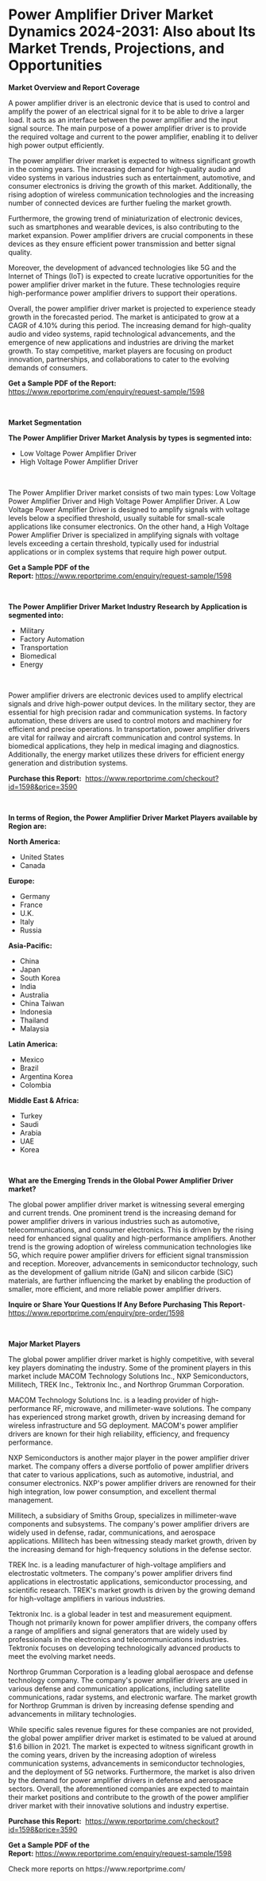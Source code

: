 <p><h1>Power Amplifier Driver Market Dynamics 2024-2031: Also about Its Market Trends, Projections, and Opportunities</h1></p><p><strong>Market Overview and Report Coverage</strong></p>
<p><p>A power amplifier driver is an electronic device that is used to control and amplify the power of an electrical signal for it to be able to drive a larger load. It acts as an interface between the power amplifier and the input signal source. The main purpose of a power amplifier driver is to provide the required voltage and current to the power amplifier, enabling it to deliver high power output efficiently.</p><p>The power amplifier driver market is expected to witness significant growth in the coming years. The increasing demand for high-quality audio and video systems in various industries such as entertainment, automotive, and consumer electronics is driving the growth of this market. Additionally, the rising adoption of wireless communication technologies and the increasing number of connected devices are further fueling the market growth.</p><p>Furthermore, the growing trend of miniaturization of electronic devices, such as smartphones and wearable devices, is also contributing to the market expansion. Power amplifier drivers are crucial components in these devices as they ensure efficient power transmission and better signal quality.</p><p>Moreover, the development of advanced technologies like 5G and the Internet of Things (IoT) is expected to create lucrative opportunities for the power amplifier driver market in the future. These technologies require high-performance power amplifier drivers to support their operations.</p><p>Overall, the power amplifier driver market is projected to experience steady growth in the forecasted period. The market is anticipated to grow at a CAGR of 4.10% during this period. The increasing demand for high-quality audio and video systems, rapid technological advancements, and the emergence of new applications and industries are driving the market growth. To stay competitive, market players are focusing on product innovation, partnerships, and collaborations to cater to the evolving demands of consumers.</p></p>
<p><strong>Get a Sample PDF of the Report:</strong> <a href="https://www.reportprime.com/enquiry/request-sample/1598">https://www.reportprime.com/enquiry/request-sample/1598</a></p>
<p>&nbsp;</p>
<p><strong>Market Segmentation</strong></p>
<p><strong>The Power Amplifier Driver Market Analysis by types is segmented into:</strong></p>
<p><ul><li>Low Voltage Power Amplifier Driver</li><li>High Voltage Power Amplifier Driver</li></ul></p>
<p>&nbsp;</p>
<p><p>The Power Amplifier Driver market consists of two main types: Low Voltage Power Amplifier Driver and High Voltage Power Amplifier Driver. A Low Voltage Power Amplifier Driver is designed to amplify signals with voltage levels below a specified threshold, usually suitable for small-scale applications like consumer electronics. On the other hand, a High Voltage Power Amplifier Driver is specialized in amplifying signals with voltage levels exceeding a certain threshold, typically used for industrial applications or in complex systems that require high power output.</p></p>
<p><strong>Get a Sample PDF of the Report:</strong>&nbsp;<a href="https://www.reportprime.com/enquiry/request-sample/1598">https://www.reportprime.com/enquiry/request-sample/1598</a></p>
<p>&nbsp;</p>
<p><strong>The Power Amplifier Driver Market Industry Research by Application is segmented into:</strong></p>
<p><ul><li>Military</li><li>Factory Automation</li><li>Transportation</li><li>Biomedical</li><li>Energy</li></ul></p>
<p>&nbsp;</p>
<p><p>Power amplifier drivers are electronic devices used to amplify electrical signals and drive high-power output devices. In the military sector, they are essential for high precision radar and communication systems. In factory automation, these drivers are used to control motors and machinery for efficient and precise operations. In transportation, power amplifier drivers are vital for railway and aircraft communication and control systems. In biomedical applications, they help in medical imaging and diagnostics. Additionally, the energy market utilizes these drivers for efficient energy generation and distribution systems.</p></p>
<p><strong>Purchase this Report:</strong>&nbsp; <a href="https://www.reportprime.com/checkout?id=1598&price=3590">https://www.reportprime.com/checkout?id=1598&price=3590</a></p>
<p>&nbsp;</p>
<p><strong>In terms of Region, the Power Amplifier Driver Market Players available by Region are:</strong></p>
<p>
    <p> <strong> North America: </strong>
        <ul>
            <li>United States</li>
            <li>Canada</li>
        </ul>
        </p> 
    <p> <strong> Europe: </strong>
        <ul>
            <li>Germany</li>
            <li>France</li>
            <li>U.K.</li>
            <li>Italy</li>
            <li>Russia</li>
        </ul>
        </p> 
    <p> <strong> Asia-Pacific: </strong>
        <ul>
            <li>China</li>
            <li>Japan</li>
            <li>South Korea</li>
            <li>India</li>
            <li>Australia</li>
            <li>China Taiwan</li>
            <li>Indonesia</li>
            <li>Thailand</li>
            <li>Malaysia</li>
        </ul>
        </p> 
    <p> <strong> Latin America: </strong>
        <ul>
            <li>Mexico</li>
            <li>Brazil</li>
            <li>Argentina Korea</li>
            <li>Colombia</li>
        </ul>
        </p> 
    <p> <strong> Middle East & Africa: </strong>
        <ul>
            <li>Turkey</li>
            <li>Saudi</li>
            <li>Arabia</li>
            <li>UAE</li>
            <li>Korea</li>
        </ul>
    </p>
    </p>
<p>&nbsp;</p>
<p><strong>What are the Emerging Trends in the Global Power Amplifier Driver market?</strong></p>
<p><p>The global power amplifier driver market is witnessing several emerging and current trends. One prominent trend is the increasing demand for power amplifier drivers in various industries such as automotive, telecommunications, and consumer electronics. This is driven by the rising need for enhanced signal quality and high-performance amplifiers. Another trend is the growing adoption of wireless communication technologies like 5G, which require power amplifier drivers for efficient signal transmission and reception. Moreover, advancements in semiconductor technology, such as the development of gallium nitride (GaN) and silicon carbide (SiC) materials, are further influencing the market by enabling the production of smaller, more efficient, and more reliable power amplifier drivers.</p></p>
<p><strong>Inquire or Share Your Questions If Any Before Purchasing This Report</strong>- <a href="https://www.reportprime.com/enquiry/pre-order/1598">https://www.reportprime.com/enquiry/pre-order/1598</a></p>
<p>&nbsp;</p>
<p><strong>Major Market Players</strong></p>
<p><p>The global power amplifier driver market is highly competitive, with several key players dominating the industry. Some of the prominent players in this market include MACOM Technology Solutions Inc., NXP Semiconductors, Millitech, TREK Inc., Tektronix Inc., and Northrop Grumman Corporation.</p><p>MACOM Technology Solutions Inc. is a leading provider of high-performance RF, microwave, and millimeter-wave solutions. The company has experienced strong market growth, driven by increasing demand for wireless infrastructure and 5G deployment. MACOM's power amplifier drivers are known for their high reliability, efficiency, and frequency performance.</p><p>NXP Semiconductors is another major player in the power amplifier driver market. The company offers a diverse portfolio of power amplifier drivers that cater to various applications, such as automotive, industrial, and consumer electronics. NXP's power amplifier drivers are renowned for their high integration, low power consumption, and excellent thermal management.</p><p>Millitech, a subsidiary of Smiths Group, specializes in millimeter-wave components and subsystems. The company's power amplifier drivers are widely used in defense, radar, communications, and aerospace applications. Millitech has been witnessing steady market growth, driven by the increasing demand for high-frequency solutions in the defense sector.</p><p>TREK Inc. is a leading manufacturer of high-voltage amplifiers and electrostatic voltmeters. The company's power amplifier drivers find applications in electrostatic applications, semiconductor processing, and scientific research. TREK's market growth is driven by the growing demand for high-voltage amplifiers in various industries.</p><p>Tektronix Inc. is a global leader in test and measurement equipment. Though not primarily known for power amplifier drivers, the company offers a range of amplifiers and signal generators that are widely used by professionals in the electronics and telecommunications industries. Tektronix focuses on developing technologically advanced products to meet the evolving market needs.</p><p>Northrop Grumman Corporation is a leading global aerospace and defense technology company. The company's power amplifier drivers are used in various defense and communication applications, including satellite communications, radar systems, and electronic warfare. The market growth for Northrop Grumman is driven by increasing defense spending and advancements in military technologies.</p><p>While specific sales revenue figures for these companies are not provided, the global power amplifier driver market is estimated to be valued at around $1.6 billion in 2021. The market is expected to witness significant growth in the coming years, driven by the increasing adoption of wireless communication systems, advancements in semiconductor technologies, and the deployment of 5G networks. Furthermore, the market is also driven by the demand for power amplifier drivers in defense and aerospace sectors. Overall, the aforementioned companies are expected to maintain their market positions and contribute to the growth of the power amplifier driver market with their innovative solutions and industry expertise.</p></p>
<p><strong>Purchase this Report:</strong>&nbsp;&nbsp;<a href="https://www.reportprime.com/checkout?id=1598&price=3590">https://www.reportprime.com/checkout?id=1598&price=3590</a></p>
<p></p>
<p><strong>Get a Sample PDF of the Report:</strong>&nbsp;<a href="https://www.reportprime.com/enquiry/request-sample/1598">https://www.reportprime.com/enquiry/request-sample/1598</a></p>
<p>Check more reports on https://www.reportprime.com/</p>